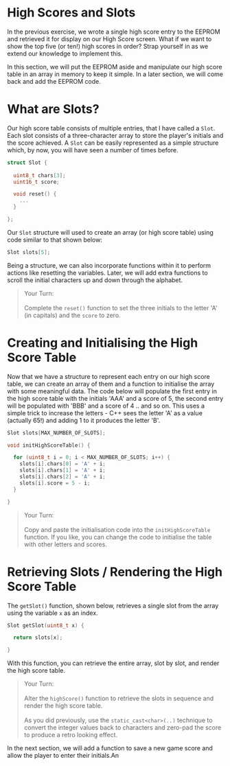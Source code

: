 # High Scores and Slots

In the previous exercise, we wrote a single high score entry to the EEPROM and retrieved it for display on our High Score screen.  What if we want to show the top five (or ten!) high scores in order?  Strap yourself in as we extend our knowledge to implement this.

In this section, we will put the EEPROM aside and manipulate our high score table in an array in memory to keep it simple.  In a later section, we will come back and add the EEPROM code.

# What are Slots?

Our high score table consists of multiple entries, that I have called a `Slot`.  Each slot consists of a three-character array to store the player's initials and the score achieved.  A `Slot` can be easily represented as a simple structure which, by now, you will have seen a number of times before.

```cpp
struct Slot {
  
  uint8_t chars[3];
  uint16_t score;

  void reset() {
    ...
  }

};
```

Our `Slot` structure will used to create an array (or high score table) using code similar to that shown below:

```cpp
Slot slots[5];
```

Being a structure, we can also incorporate functions within it to perform actions like resetting the variables. Later, we will add extra functions to scroll the initial characters up and down through the alphabet.

>Your Turn:<br/><br/>
>Complete the `reset()` function to set the three initials to the letter 'A' (in capitals) and the `score` to zero.  


# Creating and Initialising the High Score Table

Now that we have a structure to represent each entry on our high score table, we can create an array of them and a function to initialise the array with some meaningful data.  The code below will populate the first entry in the high score table with the initials 'AAA' and a score of 5, the second entry will be populated with 'BBB' and a score of 4 .. and so on.  This uses a simple trick to increase the letters - C++ sees the letter 'A' as a value (actually 65!) and adding 1 to it produces the letter 'B'. 

```cpp
Slot slots[MAX_NUMBER_OF_SLOTS];    

void initHighScoreTable() {

  for (uint8_t i = 0; i < MAX_NUMBER_OF_SLOTS; i++) {
    slots[i].chars[0] = 'A' + i;
    slots[i].chars[1] = 'A' + i;
    slots[i].chars[2] = 'A' + i;
    slots[i].score = 5 - i;
  }

}
```

>Your Turn:<br/><br/>
>Copy and paste the initialisation code into the `initHighScoreTable` function.  If you like, you can change the code to initialise the table with other letters and scores.


# Retrieving Slots / Rendering the High Score Table

The `getSlot()` function, shown below, retrieves a single slot from the array using the variable `x` as an index.  

```cpp
Slot getSlot(uint8_t x) {

  return slots[x];

}
```

With this function, you can retrieve the entire array, slot by slot, and render the high score table.

>Your Turn:<br/><br/>
>Alter the `highScore()` function to retrieve the slots in sequence and render the high score table.<br/><br/>
>As you did previously, use the `static_cast<char>(..)` technique to convert the integer values back to characters and zero-pad the score to produce a retro looking effect.

In the next section, we will add a function to save a new game score and allow the player to enter their initials.An